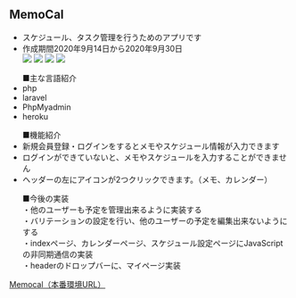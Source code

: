 <!-- <p align="center"><img src="https://res.cloudinary.com/dtfbvvkyp/image/upload/v1566331377/laravel-logolockup-cmyk-red.svg" width="400"></p>

<p align="center">
<a href="https://travis-ci.org/laravel/framework"><img src="https://travis-ci.org/laravel/framework.svg" alt="Build Status"></a>
<a href="https://packagist.org/packages/laravel/framework"><img src="https://poser.pugx.org/laravel/framework/d/total.svg" alt="Total Downloads"></a>
<a href="https://packagist.org/packages/laravel/framework"><img src="https://poser.pugx.org/laravel/framework/v/stable.svg" alt="Latest Stable Version"></a>
<a href="https://packagist.org/packages/laravel/framework"><img src="https://poser.pugx.org/laravel/framework/license.svg" alt="License"></a>
</p>

## About Laravel

Laravel is a web application framework with expressive, elegant syntax. We believe development must be an enjoyable and creative experience to be truly fulfilling. Laravel takes the pain out of development by easing common tasks used in many web projects, such as:

- [Simple, fast routing engine](https://laravel.com/docs/routing).
- [Powerful dependency injection container](https://laravel.com/docs/container).
- Multiple back-ends for [session](https://laravel.com/docs/session) and [cache](https://laravel.com/docs/cache) storage.
- Expressive, intuitive [database ORM](https://laravel.com/docs/eloquent).
- Database agnostic [schema migrations](https://laravel.com/docs/migrations).
- [Robust background job processing](https://laravel.com/docs/queues).
- [Real-time event broadcasting](https://laravel.com/docs/broadcasting).

Laravel is accessible, powerful, and provides tools required for large, robust applications.

## Learning Laravel

Laravel has the most extensive and thorough [documentation](https://laravel.com/docs) and video tutorial library of all modern web application frameworks, making it a breeze to get started with the framework.

If you don't feel like reading, [Laracasts](https://laracasts.com) can help. Laracasts contains over 1500 video tutorials on a range of topics including Laravel, modern PHP, unit testing, and JavaScript. Boost your skills by digging into our comprehensive video library.

## Laravel Sponsors

We would like to extend our thanks to the following sponsors for funding Laravel development. If you are interested in becoming a sponsor, please visit the Laravel [Patreon page](https://patreon.com/taylorotwell).

### Premium Partners

- **[Vehikl](https://vehikl.com/)**
- **[Tighten Co.](https://tighten.co)**
- **[Kirschbaum Development Group](https://kirschbaumdevelopment.com)**
- **[64 Robots](https://64robots.com)**
- **[Cubet Techno Labs](https://cubettech.com)**
- **[Cyber-Duck](https://cyber-duck.co.uk)**
- **[Many](https://www.many.co.uk)**
- **[Webdock, Fast VPS Hosting](https://www.webdock.io/en)**
- **[DevSquad](https://devsquad.com)**
- **[OP.GG](https://op.gg)**

## Contributing

Thank you for considering contributing to the Laravel framework! The contribution guide can be found in the [Laravel documentation](https://laravel.com/docs/contributions).

## Code of Conduct

In order to ensure that the Laravel community is welcoming to all, please review and abide by the [Code of Conduct](https://laravel.com/docs/contributions#code-of-conduct).

## Security Vulnerabilities

If you discover a security vulnerability within Laravel, please send an e-mail to Taylor Otwell via [taylor@laravel.com](mailto:taylor@laravel.com). All security vulnerabilities will be promptly addressed.

## License

The Laravel framework is open-sourced software licensed under the [MIT license](https://opensource.org/licenses/MIT). -->

<h2 class="center">MemoCal</h2>

<ul class="mokuteki">
  <li>スケジュール、タスク管理を行うためのアプリです</li>
  <li>作成期間2020年9月14日から2020年9月30日</li>
  <img src="https://i.gyazo.com/4cfd5780232aaa29da105f28312cb1b3.png">
  <img src="https://i.gyazo.com/366d7980ab1620b723b61da43466059a.png">
  <img src="https://i.gyazo.com/72520747db24dd5366a237608aca4f97.png">
  <img src="https://i.gyazo.com/ff9964576ceec9cc8151e38690f91c23.png">
</ul>

<ul class="gengo">
  ■主な言語紹介
  <li>php</li>
  <li>laravel</li>
  <li>PhpMyadmin</li>
  <li>heroku</li>
</ul>

<ul class="kinou">
  ■機能紹介
  <li>新規会員登録・ログインをするとメモやスケジュール情報が入力できます</li>
  <li>ログインができていないと、メモやスケジュールを入力することができません</li>
  <li>ヘッダーの左にアイコンが2つクリックできます。（メモ、カレンダー）</li>
</ul>

<ul class="subtitle">
  ■今後の実装
  <div class="kongo">
  ・他のユーザーも予定を管理出来るように実装する</br>
  ・バリテーションの設定を行い、他のユーザーの予定を編集出来ないようにする</br>
  ・indexページ、カレンダーページ、スケジュール設定ページにJavaScriptの非同期通信の実装</br>
  ・headerのドロップバーに、マイページ実装</br>
</ul>

<p class="center">
  <a href="https://memocal.herokuapp.com">Memocal（本番環境URL）</a>
  <br>
</p>
